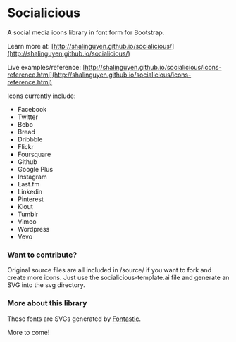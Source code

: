 Socialicious
============

A social media icons library in font form for Bootstrap.

Learn more at: [http://shalinguyen.github.io/socialicious/](http://shalinguyen.github.io/socialicious/)

Live examples/reference: [http://shalinguyen.github.io/socialicious/icons-reference.html](http://shalinguyen.github.io/socialicious/icons-reference.html)

Icons currently include:
- Facebook
- Twitter
- Bebo
- Bread
- Dribbble
- Flickr
- Foursquare
- Github
- Google Plus 
- Instagram
- Last.fm
- Linkedin
- Pinterest
- Klout
- Tumblr
- Vimeo
- Wordpress
- Vevo

### Want to contribute?

Original source files are all included in /source/ if you want to fork and create more icons. Just use the socialicious-template.ai file and generate an SVG into the svg directory.

### More about this library

These fonts are SVGs generated by [Fontastic](http://fontastic.me/).

More to come!
